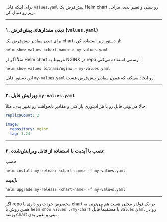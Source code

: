 برای اینکه فایل `values.yaml` پیش‌فرض یک Helm chart رو ببینی و تغییر بدی، مراحل زیر رو دنبال کن:

---

### **۱. دیدن مقدارهای پیش‌فرض (`values.yaml`)**

برای دیدن مقادیر پیش‌فرض یک chart، از دستور زیر استفاده کن:

```bash
helm show values <chart-name> > my-values.yaml
```

مثلاً اگر از Helm chart مربوط به NGINX در repo رسمی استفاده می‌کنی:

```bash
helm show values bitnami/nginx > my-values.yaml
```

این دستور فایل `my-values.yaml` رو ایجاد می‌کنه که همون مقادیر پیش‌فرض هست.

---

### **۲. ویرایش فایل `my-values.yaml`**

حالا می‌تونی فایل رو با هر ادیتوری باز کنی و مقادیر دلخواهت رو تغییر بدی. مثلاً:

```yaml
replicaCount: 2

image:
  repository: nginx
  tag: 1.24
```

---

### **۳. نصب یا آپدیت با استفاده از فایل ویرایش‌شده:**

**نصب:**

```bash
helm install my-release <chart-name> -f my-values.yaml
```

**آپدیت:**

```bash
helm upgrade my-release <chart-name> -f my-values.yaml
```

---

اگر repo مخصوص خودت رو داری یا chart در یک فولدر محلی هست هم می‌تونی به همین روش با `helm show values ./my-chart` یا مستقیماً فایل `values.yaml` رو در پوشه chart ببینی و تغییر بدی.
